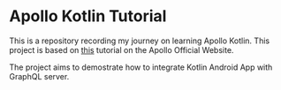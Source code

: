 # Apollo Kotlin Tutorial

This is a repository recording my journey on learning Apollo Kotlin.
This project is based on [this](https://www.apollographql.com/docs/kotlin/tutorial/00-introduction) tutorial on the Apollo Official Website.

The project aims to demostrate how to integrate Kotlin Android App with GraphQL server.